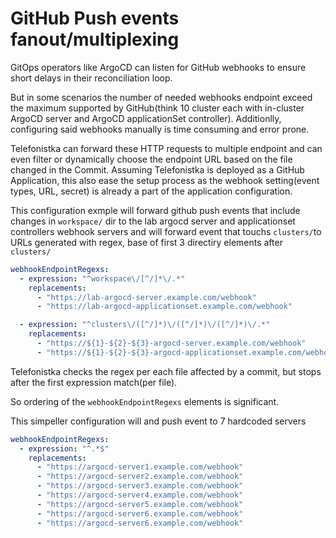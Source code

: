 # GitHub Push events fanout/multiplexing

GitOps operators like ArgoCD can listen for GitHub webhooks to ensure short delays in their reconciliation loop.

But in some scenarios the number of needed webhooks endpoint exceed the maximum supported by GitHub(think 10 cluster each with in-cluster ArgoCD server and ArgoCD applicationSet controller).
Additionlly, configuring said webhooks manually is time consuming and error prone.

Telefonistka can forward these HTTP requests to multiple endpoint and can even filter or dynamically choose the endpoint URL based on the file changed in the Commit.
Assuming Telefonistka is deployed as a GitHub Application, this also ease the setup process as the webhook setting(event types, URL, secret) is already a part of the application configuration.

This configuration exmple will forward github push events that include changes in `workspace/` dir to the lab argocd server and  applicationset controllers webhook servers and will forward event  that touchs `clusters/`to URLs generated with regex, base of first 3 directiry elements after `clusters/`

```yaml
webhookEndpointRegexs:
  - expression: "^workspace\/[^/]*\/.*"
    replacements:
      - "https://lab-argocd-server.example.com/webhook"
      - "https://lab-argocd-applicationset.example.com/webhook"

  - expression: "^clusters\/([^/]*)\/([^/]*)\/([^/]*)\/.*"
    replacements:
      - "https://${1}-${2}-${3}-argocd-server.example.com/webhook"
      - "https://${1}-${2}-${3}-argocd-applicationset.example.com/webhook"

```

Telefonistka checks the regex per each file affected by a commit, but stops after the first expression match(per file).

So ordering of the `webhookEndpointRegexs` elements is significant.

This simpeller configuration will and push event to 7 hardcoded servers

```yaml
webhookEndpointRegexs:
  - expression: "^.*$"
    replacements:
      - "https://argocd-server1.example.com/webhook"
      - "https://argocd-server2.example.com/webhook"
      - "https://argocd-server3.example.com/webhook"
      - "https://argocd-server4.example.com/webhook"
      - "https://argocd-server5.example.com/webhook"
      - "https://argocd-server6.example.com/webhook"
      - "https://argocd-server6.example.com/webhook"
```
